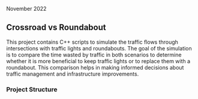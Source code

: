November 2022

## Crossroad vs Roundabout
This project contains C++ scripts to simulate the traffic flows through intersections with traffic lights and roundabouts. 
The goal of the simulation is to compare the time wasted by traffic in both scenarios to determine whether it is more beneficial to keep traffic lights or to replace them with a roundabout. This comparison helps in making informed decisions about traffic management and infrastructure improvements.

### Project Structure
